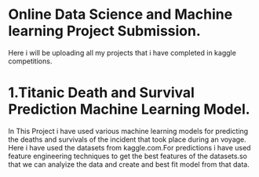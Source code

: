 
# Online Data Science and Machine learning Project Submission.
Here i will be uploading all my projects that i have completed in  kaggle competitions.


# 1.Titanic Death and Survival Prediction Machine Learning Model.

In This Project i have used various machine learning models for 
predicting the deaths and survivals of the incident that took place during an voyage.
Here i have used the datasets from kaggle.com.For predictions i have used feature engineering
techniques to get the best features of the datasets.so that we can analyize the data and create 
and best fit model from that data.
